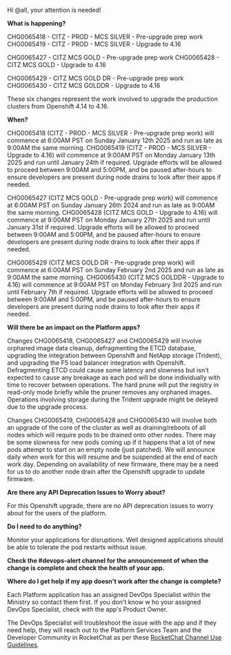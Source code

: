 Hi @all, your attention is needed!

**What is happening?**

CHG0065418 - CITZ - PROD - MCS SILVER - Pre-upgrade prep work
CHG0065419 - CITZ - PROD - MCS SILVER - Upgrade to 4.16

CHG0065427 - CITZ MCS GOLD - Pre-upgrade prep work
CHG0065428 - CITZ MCS GOLD - Upgrade to 4.16

CHG0065429 - CITZ MCS GOLD DR - Pre-upgrade prep work
CHG0065430 - CITZ MCS GOLDDR - Upgrade to 4.16

These six changes represent the work involved to upgrade the production clusters from Openshift 4.14 to 4.16.

**When?**

CHG0065418 (CITZ - PROD - MCS SILVER - Pre-upgrade prep work) will commence at 6:00AM PST on Sunday January 12th 2025 and run as late as 9:00AM the same morning.
CHG0065419 (CITZ - PROD - MCS SILVER - Upgrade to 4.16) will commence at 9:00AM PST on Monday January 13th 2025 and run until January 24th if required. Upgrade efforts will be allowed to proceed between 9:00AM and 5:00PM, and be paused after-hours to ensure developers are present during node drains to look after their apps if needed.

CHG0065427 (CITZ MCS GOLD - Pre-upgrade prep work) will commence at 6:00AM PST on Sunday January 26th 2024 and run as late as 9:00AM the same morning.
CHG0065428 (CITZ MCS GOLD - Upgrade to 4.16) will commence at 9:00AM PST on Monday January 27th 2025 and run until January 31st if required. Upgrade efforts will be allowed to proceed between 9:00AM and 5:00PM, and be paused after-hours to ensure developers are present during node drains to look after their apps if needed.

CHG0065429 (CITZ MCS GOLD DR - Pre-upgrade prep work) will commence at 6:00AM PST on Sunday February 2nd 2025 and run as late as 9:00AM the same morning.
CHG0065430 (CITZ MCS GOLDDR - Upgrade to 4.16) will commence at 9:00AM PST on Monday February 3rd 2025 and run until February 7th if required. Upgrade efforts will be allowed to proceed between 9:00AM and 5:00PM, and be paused after-hours to ensure developers are present during node drains to look after their apps if needed.

**Will there be an impact on the Platform apps?**

Changes CHG0065418, CHG0065427 and CHG0065429 will involve orphaned image data cleanup, defragmenting the ETCD database, upgrading the integration between Openshift and NetApp storage (Trident), and upgrading the F5 load balancer integration with Openshift. Defragmenting ETCD could cause some latency and slowness but isn't expected to cause any breakage as each pod will be done individually with time to recover between operations. The hard prune will put the registry in read-only mode briefly while the pruner removes any orphaned images. Operations involving storage during the Trident upgrade might be delayed due to the upgrade process.

Changes CHG0065419, CHG0065428 and CHG0065430 will involve both an upgrade of the core of the cluster as well as draining/reboots of all nodes which will require pods to be drained onto other nodes. There may be some slowness for new pods coming up if it happens that a lot of new pods attempt to start on an empty node (just patched). We will announce daily when work for this will resume and be suspended at the end of each work day. Depending on availability of new firmware, there may be a need for us to do another node drain after the Openshift upgrade to update firmware.

**Are there any API Deprecation Issues to Worry about?**

For this Openshift upgrade, there are no API deprecation issues to worry about for the users of the platform.

**Do I need to do anything?**

Monitor your applications for disruptions. Well designed applications should be able to tolerate the pod restarts without issue.

**Check the #devops-alert channel for the announcement of when the change is complete and check the health of your app.**

**Where do I get help if my app doesn't work after the change is complete?**

Each Platform application has an assigned DevOps Specialist within the Ministry so contact them first. If you don't know w
ho your assigned DevOps Specialist, check with the app's Product Owner.

The DevOps Specialist will troubleshoot the issue with the app and if they need help, they will reach out to the Platform Services Team and the Developer Community in RocketChat as per these [RocketChat Channel Use Guidelines](https://developer.gov.bc.ca/docs/default/component/bc-developer-guide/rocketchat/rocketchat-channel-descriptions/).
